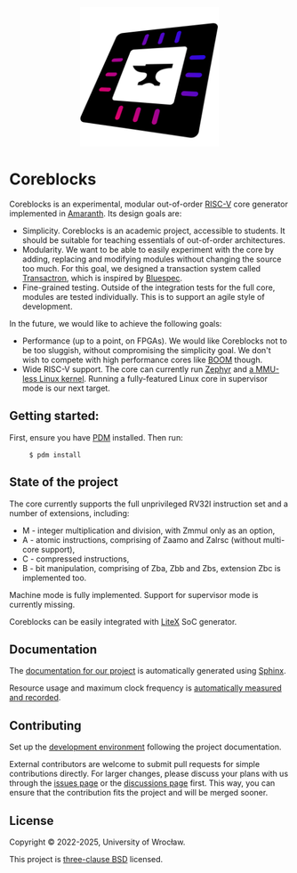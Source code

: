 <div align="center">
    <img src="docs/images/logo.svg" width="250" />
</div>

# Coreblocks

Coreblocks is an experimental, modular out-of-order [RISC-V](https://riscv.org/specifications/) core generator implemented in [Amaranth](https://github.com/amaranth-lang/amaranth/). Its design goals are:

 * Simplicity. Coreblocks is an academic project, accessible to students.
   It should be suitable for teaching essentials of out-of-order architectures.
 * Modularity. We want to be able to easily experiment with the core by adding, replacing and modifying modules without changing the source too much.
   For this goal, we designed a transaction system called [Transactron](https://github.com/kuznia-rdzeni/transactron), which is inspired by [Bluespec](http://wiki.bluespec.com/).
 * Fine-grained testing. Outside of the integration tests for the full core, modules are tested individually.
   This is to support an agile style of development.

In the future, we would like to achieve the following goals:

 * Performance (up to a point, on FPGAs). We would like Coreblocks not to be too sluggish, without compromising the simplicity goal.
   We don't wish to compete with high performance cores like [BOOM](https://github.com/riscv-boom/riscv-boom) though.
 * Wide RISC-V support.
   The core can currently run [Zephyr](https://github.com/kuznia-rdzeni/zephyr-on-litex-coreblocks) and [a MMU-less Linux kernel](https://github.com/kuznia-rdzeni/linux-on-litex-coreblocks).
   Running a fully-featured Linux core in supervisor mode is our next target.

## Getting started:

First, ensure you have [PDM](https://pdm-project.org/) installed. Then run:
```
     $ pdm install
```


## State of the project

The core currently supports the full unprivileged RV32I instruction set and a number of extensions, including:

 * M - integer multiplication and division, with Zmmul only as an option,
 * A - atomic instructions, comprising of Zaamo and Zalrsc (without multi-core support),
 * C - compressed instructions,
 * B - bit manipulation, comprising of Zba, Zbb and Zbs, extension Zbc is implemented too.

Machine mode is fully implemented. Support for supervisor mode is currently missing.

Coreblocks can be easily integrated with [LiteX](https://github.com/enjoy-digital/litex) SoC generator.

## Documentation

The [documentation for our project](https://kuznia-rdzeni.github.io/coreblocks/) is automatically generated using [Sphinx](https://www.sphinx-doc.org/).

Resource usage and maximum clock frequency is [automatically measured and recorded](https://kuznia-rdzeni.github.io/coreblocks/dev/benchmark/).

## Contributing

Set up the [development environment](https://kuznia-rdzeni.github.io/coreblocks/Development_environment.html) following the project documentation.

External contributors are welcome to submit pull requests for simple contributions directly.
For larger changes, please discuss your plans with us through the [issues page](https://github.com/kuznia-rdzeni/coreblocks/issues) or the [discussions page](https://github.com/kuznia-rdzeni/coreblocks/discussions) first.
This way, you can ensure that the contribution fits the project and will be merged sooner.

## License

Copyright © 2022-2025, University of Wrocław.

This project is [three-clause BSD](https://github.com/kuznia-rdzeni/coreblocks/blob/master/LICENSE) licensed.
